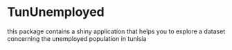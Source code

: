 # TunUnemployed
this package contains a shiny application that helps you to explore a dataset concerning the unemployed population in tunisia 
